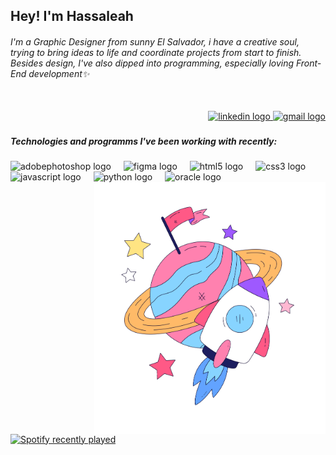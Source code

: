 <h2 align="left">Hey! I'm Hassaleah</h2>

<h6 align="left">I'm a Graphic Designer from sunny El Salvador, i have a creative soul, trying to bring ideas to life and coordinate projects from start to finish.<br>Besides design, I've also dipped into programming, especially loving Front-End development✨</p>

###

<br clear="both">

<div align="right">
  <a href="https://www.linkedin.com/in/hassaleah/" target="_blank">
    <img src="https://img.shields.io/static/v1?message=LinkedIn&logo=linkedin&label=&color=0077B5&logoColor=white&labelColor=&style=for-the-badge" height="30" alt="linkedin logo"  />
  </a>
  <a href="hassaleah@gmail.com" target="_blank">
    <img src="https://img.shields.io/static/v1?message=Gmail&logo=gmail&label=&color=D14836&logoColor=white&labelColor=&style=for-the-badge" height="30" alt="gmail logo"  />
  </a>
</div>


###
<div>
  <div align="left">
    <h5 align="left">Technologies and programms I've been working with recently:</h6>
  <img src="https://skillicons.dev/icons?i=ps" height="30" alt="adobephotoshop logo"  />
  <img width="12" />
  <img src="https://skillicons.dev/icons?i=figma" height="30" alt="figma logo"  />
  <img width="12" />
  <img src="https://cdn.jsdelivr.net/gh/devicons/devicon/icons/html5/html5-original.svg" height="30" alt="html5 logo"  />
  <img width="12" />
  <img src="https://skillicons.dev/icons?i=css" height="30" alt="css3 logo"  />
  <img width="12" />
  <img src="https://skillicons.dev/icons?i=js" height="30" alt="javascript logo"  />
  <img width="12" />
  <img src="https://skillicons.dev/icons?i=py" height="30" alt="python logo"  />
  <img width="12" />
  <img src="https://cdn.simpleicons.org/oracle/F80000" height="30" alt="oracle logo"  />
</div>
  <img src="astast.png" alt="Descripción de la imagen" align="right" width="370">
</div>


###

<br>
<div align="left">
  <a href="https://open.spotify.com/user/31wocvarqn6pclzlmfrgvtyw73d4">
    <img src="https://spotify-recently-played-readme.vercel.app/api?user=31wocvarqn6pclzlmfrgvtyw73d4&count=5&unique=true" alt="Spotify recently played"  />
  </a>
</div>

###




<!--# Hey! I'm Hassaleah
<div>
  <img src="astast.png" alt="Descripción de la imagen" align="right" width="370">
  <p align="left">I'm a Graphic Designer from sunny El Salvador, i have a creative soul, trying to bring ideas to life and coordinate projects from start to finish.
    <br>Besides design, I've also dipped into programming, especially loving Front-End development✨</p>
</div>


<p align="left"> <img src="https://komarev.com/ghpvc/?username=hassalea&label=Profile%20views&color=0e75b6&style=flat" alt="hassalea" /> </p>

<h4>👨‍💻 You can see some of my projects at https://hassalea.github.io/portfolio/ <br></h4>
<h4>✉️ Contact me on: www.linkedin.com/in/hassaleah</h4>


## Languages and Tools <br>
 <div align="left">
    <img src="https://img.shields.io/badge/HTML5-202020?logo=html5&logoColor=FFFFFF&style=for-the-badge"/>
    <img src="https://img.shields.io/badge/CSS-202020?logo=css3&logoColor=FFFFFF&style=for-the-badge"/>
    <img src="https://img.shields.io/badge/JavaScript-202020?logo=javascript&logoColor=FFFFFF&style=for-the-badge"/>
    <img src="https://img.shields.io/badge/React-202020?logo=react&logoColor=FFFFFF&style=for-the-badge"/>
    <img src="https://img.shields.io/badge/Python-202020?logo=python&logoColor=FFFFFF&style=for-the-badge"/>
    <img src="https://img.shields.io/badge/Oracle-202020?logo=oracle&logoColor=FFFFFF&style=for-the-badge"/>
</div>-->
